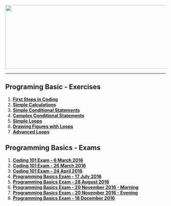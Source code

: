 <a href="#"><img src="https://www.jobs.bg/assets/logo/2017-09-01/b_6e048c01c340d967f2a6e540e9825d46.png" width="1000" height="200" ></img></a>

---
## <b>Programing Basic - Exercises</b>
1.  <a href="https://github.com/IvayloIV/Programing-Basic/tree/master/Programing%20Basic%20-%20Exercises/First%20Steps%20in%20Coding" > <b>First Steps in Coding</b> </a> 
2.  <a href="https://github.com/IvayloIV/Programing-Basic/tree/master/Programing%20Basic%20-%20Exercises/Simple%20Calculations" > <b>Simple Calculations </b></a> 
3.  <a href="https://github.com/IvayloIV/Programing-Basic/tree/master/Programing%20Basic%20-%20Exercises/Simple%20Conditional%20Statements" > <b>Simple Conditional Statements</b> </a> 
4.  <a href="https://github.com/IvayloIV/Programing-Basic/tree/master/Programing%20Basic%20-%20Exercises/Complex%20Conditional%20Statements" > <b>Complex Conditional Statements</b> </a> 
5.  <a href="https://github.com/IvayloIV/Programing-Basic/tree/master/Programing%20Basic%20-%20Exercises/Simple%20Loops" > <b>Simple Loops</b> </a> 
6.  <a href="https://github.com/IvayloIV/Programing-Basic/tree/master/Programing%20Basic%20-%20Exercises/Drawing%20Figures%20with%20Loops" > <b>Drawing Figures with Loops</b> </a> 
7.  <a href="https://github.com/IvayloIV/Programing-Basic/tree/master/Programing%20Basic%20-%20Exercises/Advanced%20Loops" > <b>Advanced Loops</b> </a> 

## <b>Programming Basics - Exams</b>
1.  <a href="https://github.com/IvayloIV/Programing-Basic/tree/master/Programming%20Basics%20-%20Exams/Coding%20101%20Exam%20-%206%20March%202016" > <b>Coding 101 Exam - 6 March 2016</b> </a> 
2.  <a href="https://github.com/IvayloIV/Programing-Basic/tree/master/Programming%20Basics%20-%20Exams/Coding%20101%20Exam%20-%2026%20March%202016" > <b>Coding 101 Exam - 26 March 2016</b> </a> 
3.  <a href="https://github.com/IvayloIV/Programing-Basic/tree/master/Programming%20Basics%20-%20Exams/Coding%20101%20Exam%20-%2024%20April%202016" > <b>Coding 101 Exam - 24 April 2016</b> </a> 
4.  <a href="https://github.com/IvayloIV/Programing-Basic/tree/master/Programming%20Basics%20-%20Exams/Programming%20Basics%20Exam%20-%2017%20July%202016" > <b>Programming Basics Exam - 17 July 2016</b> </a> 
5.  <a href="https://github.com/IvayloIV/Programing-Basic/tree/master/Programming%20Basics%20-%20Exams/Programming%20Basics%20Exam%20-%2028%20August%202016" > <b>Programming Basics Exam - 28 August 2016</b> </a> 
6.  <a href="https://github.com/IvayloIV/Programing-Basic/tree/master/Programming%20Basics%20-%20Exams/Programming%20Basics%20Exam%20-%2020%20November%202016%20-%20Morning" > <b>Programming Basics Exam - 20 November 2016 - Morning</b> </a> 
7.  <a href="https://github.com/IvayloIV/Programing-Basic/tree/master/Programming%20Basics%20-%20Exams/Programming%20Basics%20Exam%20-%2020%20November%202016%20-%20Evening" > <b>Programming Basics Exam - 20 November 2016 - Evening</b> </a> 
8.  <a href="https://github.com/IvayloIV/Programing-Basic/tree/master/Programming%20Basics%20-%20Exams/Programming%20Basics%20Exam%20-%2018%20December%202016" > <b>Programming Basics Exam - 18 December 2016</b> </a> 
